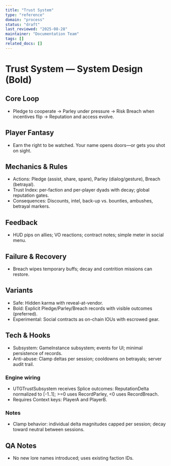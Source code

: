 ```yaml
---
title: "Trust System"
type: "reference"
domain: "process"
status: "draft"
last_reviewed: "2025-08-28"
maintainer: "Documentation Team"
tags: []
related_docs: []
---
```


# Trust System — System Design (Bold)

## Core Loop

- Pledge to cooperate → Parley under pressure → Risk Breach when incentives flip → Reputation and access evolve.

## Player Fantasy

- Earn the right to be watched. Your name opens doors—or gets you shot on sight.

## Mechanics & Rules

- Actions: Pledge (assist, share, spare), Parley (dialog/gesture), Breach (betrayal).
- Trust Index: per-faction and per-player dyads with decay; global reputation gates.
- Consequences: Discounts, intel, back-up vs. bounties, ambushes, betrayal markers.

## Feedback

- HUD pips on allies; VO reactions; contract notes; simple meter in social menu.

## Failure & Recovery

- Breach wipes temporary buffs; decay and contrition missions can restore.

## Variants

- Safe: Hidden karma with reveal-at-vendor.
- Bold: Explicit Pledge/Parley/Breach records with visible outcomes (preferred).
- Experimental: Social contracts as on-chain IOUs with escrowed gear.

## Tech & Hooks

- Subsystem: GameInstance subsystem; events for UI; minimal persistence of records.
- Anti-abuse: Clamp deltas per session; cooldowns on betrayals; server audit trail.

### Engine wiring

- UTGTrustSubsystem receives Splice outcomes: ReputationDelta normalized to [-1..1]; >=0 uses RecordParley, <0 uses RecordBreach.
- Requires Context keys: PlayerA and PlayerB.

### Notes

- Clamp behavior: individual delta magnitudes capped per session; decay toward neutral between sessions.

## QA Notes

- No new lore names introduced; uses existing faction IDs.
